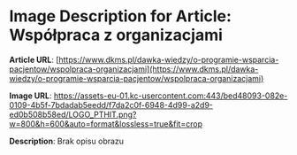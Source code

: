 # Image Description for Article: Współpraca z organizacjami
**Article URL**: [https://www.dkms.pl/dawka-wiedzy/o-programie-wsparcia-pacjentow/wspolpraca-organizacjami](https://www.dkms.pl/dawka-wiedzy/o-programie-wsparcia-pacjentow/wspolpraca-organizacjami)

**Image URL**: https://assets-eu-01.kc-usercontent.com:443/bed48093-082e-0109-4b5f-7bdadab5eedd/f7da2c0f-6948-4d99-a2d9-ed0b508b58ed/LOGO_PTHIT.png?w=800&h=600&auto=format&lossless=true&fit=crop

**Description**: Brak opisu obrazu
